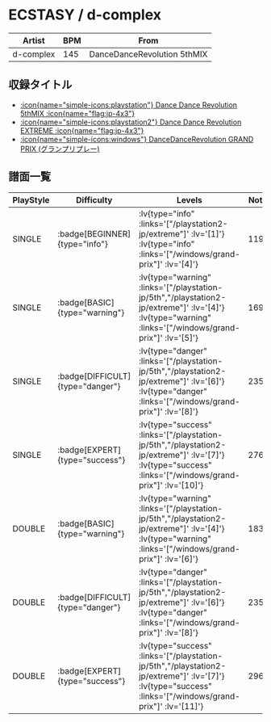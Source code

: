 # ECSTASY / d-complex

|Artist|BPM|From|
|------|---|----|
|d-complex|145|DanceDanceRevolution 5thMIX|

## 収録タイトル

- [ :icon{name="simple-icons:playstation"} Dance Dance Revolution 5thMIX :icon{name="flag:jp-4x3"} ](/playstation-jp/5th)
- [ :icon{name="simple-icons:playstation2"} Dance Dance Revolution EXTREME :icon{name="flag:jp-4x3"} ](/playstation2-jp/extreme)
- [ :icon{name="simple-icons:windows"} DanceDanceRevolution GRAND PRIX (グランプリプレー)](/windows/grand-prix)

## 譜面一覧

|PlayStyle|Difficulty|Levels|Notes|Movie|
|---------|----------|------|-----|-----|
|SINGLE| :badge[BEGINNER]{type="info"} | :lv{type="info" :links='["/playstation2-jp/extreme"]' :lv='[1]'}  :lv{type="info" :links='["/windows/grand-prix"]' :lv='[4]'} |119/0||
|SINGLE| :badge[BASIC]{type="warning"} | :lv{type="warning" :links='["/playstation-jp/5th","/playstation2-jp/extreme"]' :lv='[4]'}  :lv{type="warning" :links='["/windows/grand-prix"]' :lv='[5]'} |169/0||
|SINGLE| :badge[DIFFICULT]{type="danger"} | :lv{type="danger" :links='["/playstation-jp/5th","/playstation2-jp/extreme"]' :lv='[6]'}  :lv{type="danger" :links='["/windows/grand-prix"]' :lv='[8]'} |235/0||
|SINGLE| :badge[EXPERT]{type="success"} | :lv{type="success" :links='["/playstation-jp/5th","/playstation2-jp/extreme"]' :lv='[7]'}  :lv{type="success" :links='["/windows/grand-prix"]' :lv='[10]'} |276/0||
|DOUBLE| :badge[BASIC]{type="warning"} | :lv{type="warning" :links='["/playstation-jp/5th","/playstation2-jp/extreme"]' :lv='[4]'}  :lv{type="warning" :links='["/windows/grand-prix"]' :lv='[6]'} |183/0||
|DOUBLE| :badge[DIFFICULT]{type="danger"} | :lv{type="danger" :links='["/playstation-jp/5th","/playstation2-jp/extreme"]' :lv='[6]'}  :lv{type="danger" :links='["/windows/grand-prix"]' :lv='[8]'} |235/0||
|DOUBLE| :badge[EXPERT]{type="success"} | :lv{type="success" :links='["/playstation-jp/5th","/playstation2-jp/extreme"]' :lv='[7]'}  :lv{type="success" :links='["/windows/grand-prix"]' :lv='[11]'} |296/0||
